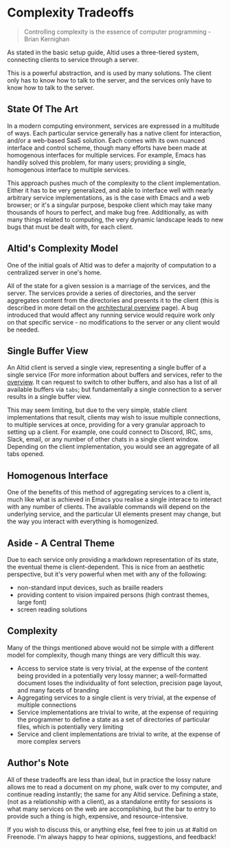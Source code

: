 # Complexity Tradeoffs

> Controlling complexity is the essence of computer programming - Brian Kernighan

As stated in the basic setup guide, Altid uses a three-tiered system, connecting clients to service through a server.

This is a powerful abstraction, and is used by many solutions. The client only has to know how to talk to the server, and the services only have to know how to talk to the server.

## State Of The Art

In a modern computing environment, services are expressed in a multitude of ways. Each particular service generally has a native client for interaction, and/or a web-based SaaS solution. Each comes with its own nuanced interface and control scheme, though many efforts have been made at homogenous interfaces for multiple services. For example, Emacs has handily solved this problem, for many users; providing a single, homogenous interface to multiple services.

This approach pushes much of the complexity to the client implementation. Either it has to be very generalized, and able to interface well with nearly arbitrary service implementations, as is the case with Emacs and a web browser; or it's a singular purpose, bespoke client which may take many thousands of hours to perfect, and make bug free. Additionally, as with many things related to computing, the very dynamic landscape leads to new bugs that must be dealt with, for each client.

## Altid's Complexity Model

One of the initial goals of Altid was to defer a majority of computation to a centralized server in one's home.

All of the state for a given session is a marriage of the services, and the server. The services provide a series of directories, and the server aggregates content from the directories and presents it to the client (this is described in more detail on the [architectural overview](architecture.md) page). A bug introduced that would affect any running service would require work only on that specific service - no modifications to the server or any client would be needed.

## Single Buffer View

An Altid client is served a single view, representing a single buffer of a single service (For more information about buffers and services, refer to the [overview](README.md). It can request to switch to other buffers, and also has a list of all available buffers via `tabs`; but fundamentally a single connection to a server results in a single buffer view. 

This may seem limiting, but due to the very simple, stable client implementations that result, clients may wish to issue multiple connections, to multiple services at once, providing for a very granular approach to setting up a client. For example, one could connect to Discord, IRC, sms, Slack, email, or any number of other chats in a single client window. Depending on the client implementation, you would see an aggregate of all tabs opened. 

## Homogenous Interface

One of the benefits of this method of aggregating services to a client is, much like what is achieved in Emacs you realise a single interace to interact with any number of clients. The available commands will depend on the underlying service, and the particular UI elements present may change, but the way you interact with everything is homogenized. 

## Aside - A Central Theme

Due to each service only providing a markdown representation of its state, the eventual theme is client-dependent. This is nice from an aesthetic perspective, but it's very powerful when met with any of the following:
 - non-standard input devices, such as braille readers
 - providing content to vision impaired persons (high contrast themes, large font)
 - screen reading solutions


## Complexity

Many of the things mentioned above would not be simple with a different model for complexity, though many things are very difficult this way.
 - Access to service state is very trivial, at the expense of the content being provided in a potentially very lossy manner; a well-formatted document loses the individuality of font selection, precision page layout, and many facets of branding
 - Aggregating services to a single client is very trivial, at the expense of multiple connections
 - Service implementations are trivial to write, at the expense of requiring the programmer to define a state as a set of directories of particular files, which is potentially very limiting
 - Service and client implementations are trivial to write, at the expense of more complex servers

## Author's Note

All of these tradeoffs are less than ideal, but in practice the lossy nature allows me to read a document on my phone, walk over to my computer, and continue reading instantly; the same for any Altid service. Defining a state, (not as a relationship with a client), as a standalone entity for sessions is what many services on the web are accomplishing, but the bar to entry to provide such a thing is high, expensive, and resource-intensive.

If you wish to discuss this, or anything else, feel free to join us at #altid on Freenode.
I'm always happy to hear opinions, suggestions, and feedback!
